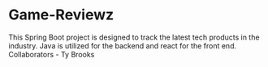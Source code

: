 # Game-Reviewz 
This Spring Boot project is designed to track the latest tech products in the industry. Java is utilized for the backend and react for the front end. 
Collaborators - Ty Brooks

